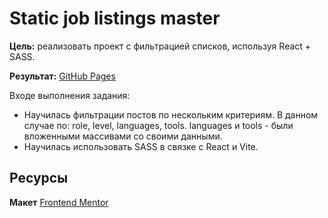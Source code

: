 # Static job listings master

**Цель:** реализовать проект с фильтрацией списков, используя React + SASS.

**Результат:** [GitHub Pages](https://ekaterina-shch.github.io/static-job-listings-master/)

Входе выполнения задания:

- Научилась фильтрации постов по нескольким критериям. В данном случае по: role, level, languages, tools. languages и tools - были вложенными массивами со своими данными.
- Научилась использовать SASS в связке с React и Vite.

## Ресурсы

**Макет** [Frontend Mentor](https://www.frontendmentor.io/challenges/job-listings-with-filtering-ivstIPCt/)
